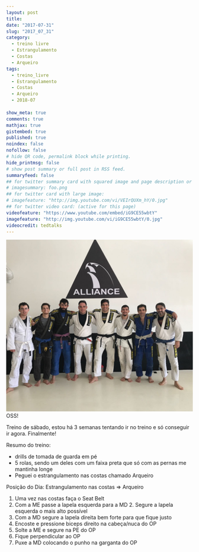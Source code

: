 ```yaml
---
layout: post
title:
date: "2017-07-31"
slug: "2017_07_31"
category:
  - treino livre
  - Estrangulamento
  - Costas
  - Arqueiro
tags:
  - treino_livre
  - Estrangulamento
  - Costas
  - Arqueiro
  - 2018-07

show_meta: true
comments: true
mathjax: true
gistembed: true
published: true
noindex: false
nofollow: false
# hide QR code, permalink block while printing.
hide_printmsg: false
# show post summary or full post in RSS feed.
summaryfeed: false
## for twitter summary card with squared image and page description or page excerpt:
# imagesummary: foo.png
## for twitter card with large image:
# imagefeature: "http://img.youtube.com/vi/VEIrQUXm_hY/0.jpg"
## for twitter video card: (active for this page)
videofeature: "https://www.youtube.com/embed/iG9CE55wbtY"
imagefeature: "http://img.youtube.com/vi/iG9CE55wbtY/0.jpg"
videocredit: tedtalks
---
```


![treino livre](/images/moments/07-30-2017.jpeg)
OSS!

Treino de sábado, estou há 3 semanas tentando ir no treino e só conseguir ir agora. Finalmente!

Resumo do treino:

 - drills de tomada de guarda em pé
 - 5 rolas, sendo um deles com um faixa preta que só com as pernas me mantinha longe
 - Peguei o estrangulamento nas costas chamado Arqueiro

Posição do Dia: Estrangulamento nas costas => Arqueiro

1.    Uma vez nas costas faça o Seat Belt
2.    Com a ME passe a lapela esquerda para a MD
         2. Segure a lapela esquerda o mais alto possível
3. Com a MD segure a lapela direita bem forte para que fique justo
4. Encoste e pressione biceps direito na cabeça/nuca do OP
5. Solte a ME e segure na PE do OP
6. Fique perpendicular ao OP
7. Puxe a MD colocando o punho na garganta do OP
